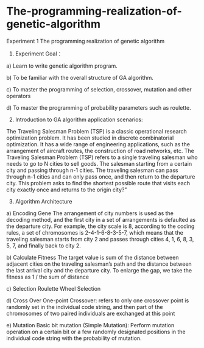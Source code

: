 # The-programming-realization-of-genetic-algorithm
Experiment 1 The programming realization of genetic algorithm
1.	Experiment Goal：

a)	Learn to write genetic algorithm program.

b)	To be familiar with the overall structure of GA algorithm.

c)	To master the programming of selection, crossover, mutation and other operators

d)	To master the programming of probability parameters such as roulette.

2.	Introduction to GA algorithm application scenarios: 

  The Traveling Salesman Problem (TSP) is a classic operational research optimization problem. It has been studied in discrete combinatorial optimization. It has a wide range of engineering applications, such as the arrangement of aircraft routes, the construction of road networks, etc.
  The Traveling Salesman Problem (TSP) refers to a single traveling salesman who needs to go to N cities to sell goods. The salesman starting from a certain city and passing through n-1 cities. The traveling salesman can pass through n-1 cities and can only pass once, and then return to the departure city. This problem asks to find the shortest possible route that visits each city exactly once and returns to the origin city?"

3.	Algorithm Architecture

a)	Encoding Gene
The arrangement of city numbers is used as the decoding method, and the first city in a set of arrangements is defaulted as the departure city.  For example, the city scale is 8, according to the coding rules, a set of chromosomes is 2-4-1-6-8-3-5-7, which means that the traveling salesman starts from city 2 and passes through cities 4, 1, 6, 8, 3, 5, 7, and finally back to city 2.

b)	Calculate Fitness
The target value is sum of the distance between adjacent cities on the traveling salesman’s path and the distance between the last arrival city and the departure city. To enlarge the gap, we take the fitness as 1 / the sum of distance

c)	Selection
Roulette Wheel Selection

d)	Cross Over
One-point Crossover: refers to only one crossover point is randomly set in the individual code string, and then part of the chromosomes of two paired individuals are exchanged at this point

e)	Mutation
Basic bit mutation (Simple Mutation): Perform mutation operation on a certain bit or a few randomly designated positions in the individual code string with the probability of mutation.

